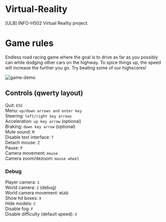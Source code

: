 # Virtual-Reality
[ULB] INFO-H502 Virtual Reality project.

# Game rules
Endless road racing game where the goal is to drive as far as you possibly can while dodging other cars on the highway.
To spice things up, the speed will increase the further you go. Try beating some of our highscores!

![game-demo](other/demo.gif)

## Controls (qwerty layout)
Quit: `ESC`<br>
Menu: `up/down arrows and enter key`<br>
Steering: `left/right key arrows`<br>
Acceleration: `up key arrow` (optional)<br>
Braking: `down key arrow` (optional)<br>
Mute sound: `M`<br>
Disable text interface: `T`<br>
Detach mouse: `Z`<br>
Pause: `P`<br>
Camera movement: `mouse`<br>
Camera zoom/dezoom: `mouse wheel`<br>

### Debug
Player camera: `1`<br>
World camera: `2` (debug)<br>
World camera movement: `WSAD`<br>
Show hit boxes: `X`<br>
Hide models: `C`<br>
Disable fog: `F`<br>
Disable difficulty (default speed): `V`<br>
